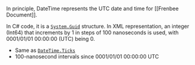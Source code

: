 In principle, DateTime represents the UTC date and time for [[Frenbee Document]].

In C# code, it is a [`System.Guid`](http://docs.go-mono.com/?link=T%3aSystem.Guid) structure.
In XML representation, an integer (Int64) that increments by 1 in steps of 100 nanoseconds is used, with 0001/01/01 00:00:00 (UTC) being 0.

* Same as [`DateTime.Ticks`](http://docs.go-mono.com/?link=P%3aSystem.DateTime.Ticks)
* 100-nanosecond intervals since 0001/01/01 00:00:00 UTC
